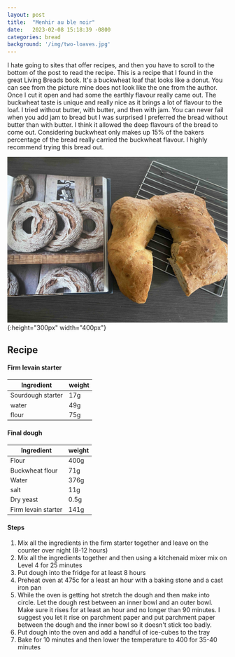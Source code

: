 ```yaml
---
layout: post
title:  "Menhir au ble noir"
date:   2023-02-08 15:18:39 -0800
categories: bread
background: '/img/two-loaves.jpg'
---
```


I hate going to sites that offer recipes, and then you have to scroll to the bottom of the post
to read the recipe.  This is a recipe that I found in the great Living Breads book.  It's a buckwheat loaf that looks like a donut. 
You can see from the picture mine does not look like the one from the author.  Once I cut it open and had some the earthly flavour really came out.  The buckwheat taste is unique and really nice as it brings a lot of flavour to the loaf.  I tried without butter, with butter, and then with jam.  You can never fail when you add jam to bread but I was surprised I preferred the bread without butter than with butter.  I think it allowed the deep flavours of the bread to come out.  Considering buckwheat only makes up 15% of the bakers percentage of the bread really carried the buckwheat flavour.  I highly recommend trying this bread out.  



![My bake vs book](/img/menhir-au-ble-noir.jpg){:height="300px" width="400px"}

## Recipe

#### Firm levain starter

| Ingredient | weight |
| ---        | ---    |
|Sourdough starter | 17g|
|water | 49g |
|flour | 75g|

#### Final dough

| Ingredient | weight |
| ---        | ---    |
|Flour | 400g|
|Buckwheat flour | 71g |
|Water | 376g|
|salt | 11g |
| Dry yeast | 0.5g|
| Firm levain starter | 141g|

#### Steps

1. Mix all the ingredients in the firm starter together and leave on the counter over night (8-12 hours)
2. Mix all the ingredients together and then using a kitchenaid mixer mix on Level 4 for 25 minutes
3. Put dough into the fridge for at least 8 hours 
4. Preheat oven at 475c for a least an hour with a baking stone and a cast iron pan 
5. While the oven is getting hot stretch the dough and then make into circle.  Let the dough rest between an inner bowl and an outer bowl.  Make sure it rises for at least an hour and no longer than 90 minutes.  I suggest you let it rise on parchment paper and put parchment paper between the dough and the inner bowl so it doesn't stick too badly. 
6. Put dough into the oven and add a handful of ice-cubes to the tray 
7. Bake for 10 minutes and then lower the temperature to 400 for 35-40 minutes